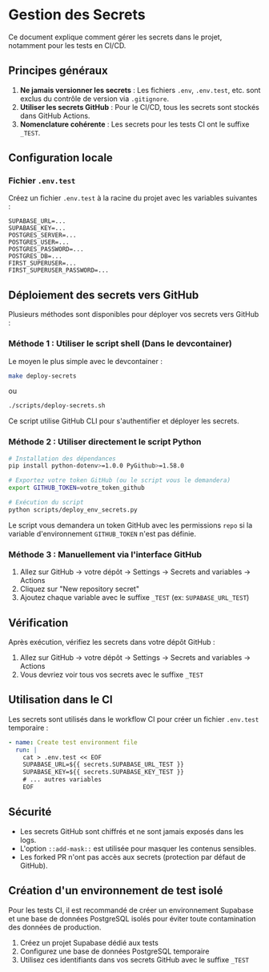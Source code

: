 # Gestion des Secrets

Ce document explique comment gérer les secrets dans le projet, notamment pour les tests en CI/CD.

## Principes généraux

1. **Ne jamais versionner les secrets** : Les fichiers `.env`, `.env.test`, etc. sont exclus du contrôle de version via `.gitignore`.
2. **Utiliser les secrets GitHub** : Pour le CI/CD, tous les secrets sont stockés dans GitHub Actions.
3. **Nomenclature cohérente** : Les secrets pour les tests CI ont le suffixe `_TEST`.

## Configuration locale

### Fichier `.env.test`

Créez un fichier `.env.test` à la racine du projet avec les variables suivantes :

```
SUPABASE_URL=...
SUPABASE_KEY=...
POSTGRES_SERVER=...
POSTGRES_USER=...
POSTGRES_PASSWORD=...
POSTGRES_DB=...
FIRST_SUPERUSER=...
FIRST_SUPERUSER_PASSWORD=...
```

## Déploiement des secrets vers GitHub

Plusieurs méthodes sont disponibles pour déployer vos secrets vers GitHub :

### Méthode 1 : Utiliser le script shell (Dans le devcontainer)

Le moyen le plus simple avec le devcontainer :

```bash
make deploy-secrets
```

ou

```bash
./scripts/deploy-secrets.sh
```

Ce script utilise GitHub CLI pour s'authentifier et déployer les secrets.

### Méthode 2 : Utiliser directement le script Python

```bash
# Installation des dépendances
pip install python-dotenv>=1.0.0 PyGithub>=1.58.0

# Exportez votre token GitHub (ou le script vous le demandera)
export GITHUB_TOKEN=votre_token_github

# Exécution du script
python scripts/deploy_env_secrets.py
```

Le script vous demandera un token GitHub avec les permissions `repo` si la variable d'environnement `GITHUB_TOKEN` n'est pas définie.

### Méthode 3 : Manuellement via l'interface GitHub

1. Allez sur GitHub → votre dépôt → Settings → Secrets and variables → Actions
2. Cliquez sur "New repository secret"
3. Ajoutez chaque variable avec le suffixe `_TEST` (ex: `SUPABASE_URL_TEST`)

## Vérification

Après exécution, vérifiez les secrets dans votre dépôt GitHub :

1. Allez sur GitHub → votre dépôt → Settings → Secrets and variables → Actions
2. Vous devriez voir tous vos secrets avec le suffixe `_TEST`

## Utilisation dans le CI

Les secrets sont utilisés dans le workflow CI pour créer un fichier `.env.test` temporaire :

```yaml
- name: Create test environment file
  run: |
    cat > .env.test << EOF
    SUPABASE_URL=${{ secrets.SUPABASE_URL_TEST }}
    SUPABASE_KEY=${{ secrets.SUPABASE_KEY_TEST }}
    # ... autres variables
    EOF
```

## Sécurité

- Les secrets GitHub sont chiffrés et ne sont jamais exposés dans les logs.
- L'option `::add-mask::` est utilisée pour masquer les contenus sensibles.
- Les forked PR n'ont pas accès aux secrets (protection par défaut de GitHub).

## Création d'un environnement de test isolé

Pour les tests CI, il est recommandé de créer un environnement Supabase et une base de données PostgreSQL isolés pour éviter toute contamination des données de production.

1. Créez un projet Supabase dédié aux tests
2. Configurez une base de données PostgreSQL temporaire
3. Utilisez ces identifiants dans vos secrets GitHub avec le suffixe `_TEST`
